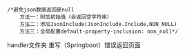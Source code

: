     /*避免json数据返回是null
        方法一：附加初始值（会返回空字符串）
        方法二：添加JsonInclude(JsonInclude.Include,NON_NULL)
        方法三：全局配置default-property-inclusion: non_null*/
    

handler文件夹 重写（Springboot）错误返回页面

    